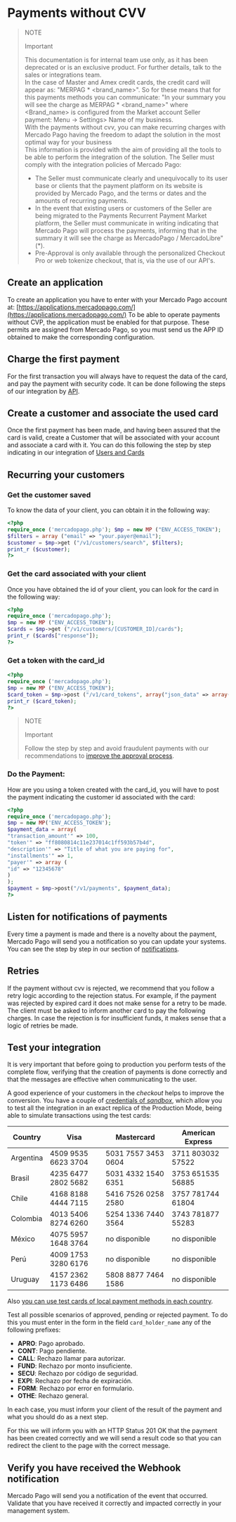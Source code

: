 # Payments without CVV

> NOTE
>
> Important
>
> This documentation is for internal team use only,  as it has been deprecated or is an exclusive product. For further details, talk to the sales or integrations team.
> <br/>
> In the case of Master and Amex credit cards, the credit card will appear as: "MERPAG * <brand_name>". So for these means that for this payments methods you can communicate: "In your summary you will see the charge as MERPAG * <brand_name>" where <Brand_name> is configured from the Market account Seller payment: Menu -> Settings> Name of my business.
> <br/>
> With the payments without cvv, you can make recurring charges with Mercado Pago having the freedom to adapt the solution in the most optimal way for your business
> <br/>
> This information is provided with the aim of providing all the tools to be able to perform the integration of the solution. The Seller must comply with the integration policies of Mercado Pago:
> <br/>
> - The Seller must communicate clearly and unequivocally to its user base or clients that the payment platform on its website is provided by Mercado Pago, and the terms or dates and the amounts of recurring payments.
> - In the event that existing users or customers of the Seller are being migrated to the Payments Recurrent Payment Market platform, the Seller must communicate in writing indicating that Mercado Pago will process the payments, informing that in the summary it will see the charge as MercadoPago / MercadoLibre" (*).
> - Pre-Approval is only available through the personalized Checkout Pro or web tokenize checkout, that is, via the use of our API's.
 
## Create an application

To create an application you have to enter with your Mercado Pago account at: [https://applications.mercadopago.com/](https://applications.mercadopago.com/) To be able to operate payments without CVP, the application must be enabled for that purpose. These permits are assigned from Mercado Pago, so you must send us the APP ID obtained to make the corresponding configuration.
 
## Charge the first payment
 
For the first transaction you will always have to request the data of the card, and pay the payment with security code. It can be done following the steps of our integration by [API](/developers/en/guides/checkout-api/receiving-payment-by-card).
 
## Create a customer and associate the used card
 
Once the first payment has been made, and having been assured that the card is valid, create a Customer that will be associated with your account and associate a card with it. You can do this following the step by step indicating in our integration of [Users and Cards](https://www.mercadopago[FAKER][URL][DOMAIN]/developers/en/guides/online-payments/checkout-api/advanced-integration)

## Recurring your customers

### Get the customer saved

To know the data of your client, you can obtain it in the following way:

```php
<?php
require_once ('mercadopago.php'); $mp = new MP ("ENV_ACCESS_TOKEN"); 
$filters = array ("email" => "your.payer@email"); 
$customer = $mp->get ("/v1/customers/search", $filters);
print_r ($customer);
?>
```

### Get the card associated with your client

Once you have obtained the id of your client, you can look for the card in the following way:

```php
<?php
require_once ('mercadopago.php');
$mp = new MP ("ENV_ACCESS_TOKEN");
$cards = $mp->get ("/v1/customers/[CUSTOMER_ID]/cards");
print_r ($cards["response"]);
?>
```

### Get a token with the card_id

```php
<?php
require_once ('mercadopago.php');
$mp = new MP ("ENV_ACCESS_TOKEN");
$card_token = $mp->post ("/v1/card_tokens", array("json_data" => array("card_id" => "cardId" )));
print_r ($card_token);
?>
```

> NOTE
>
> Important
>
> Follow the step by step and avoid fraudulent payments with our recommendations to [improve the approval process](/guides/additional-content/resources/pci-compliant-merchants/receiving-payment-by-card/#bookmark_get_approval_faster_by_submitting_the_device_fingerprint).

### Do the Payment:

How are you using a token created with the card_id, you will have to post the payment indicating the customer id associated with the card:

```php
<?php
require_once ('mercadopago.php');
$mp = new MP('ENV_ACCESS_TOKEN');
$payment_data = array(
"transaction_amount'" => 100,
"token'" => "ff8080814c11e237014c1ff593b57b4d",
"description'" => "Title of what you are paying for",
"installments'" => 1,
"payer'" => array (
"id" => "12345678"
)
);
$payment = $mp->post("/v1/payments", $payment_data);
?>
```

## Listen for notifications of payments

Every time a payment is made and there is a novelty about the payment, Mercado Pago will send you a notification so you can update your systems. You can see the step by step in our section of [notifications](/developers/en/docs/your-integrations/notifications/webhooks).
 
## Retries

If the payment without cvv is rejected, we recommend that you follow a retry logic according to the rejection status. For example, if the payment was rejected by expired card it does not make sense for a retry to be made. The client must be asked to inform another card to pay the following charges. In case the rejection is for insufficient funds, it makes sense that a logic of retries be made.
 
## Test your integration

It is very important that before going to production you perform tests of the complete flow, verifying that the creation of payments is done correctly and that the messages are effective when communicating to the user.

A good experience of your customers in the _checkout_ helps to improve the conversion.
You have a couple of [credentials of _sandbox_](https://www.mercadopago[FAKER][URL][DOMAIN]/settings/account/credentials), which allow you to test all the integration in an exact replica of the Production Mode, being able to simulate transactions using the test cards:

| Country | Visa | Mastercard | American Express |
| --- | --- | --- | --- |
| Argentina | 4509 9535 6623 3704 |5031 7557 3453 0604|3711 803032 57522 |
| Brasil | 4235 6477 2802 5682 |5031 4332 1540 6351|3753 651535 56885 |
| Chile | 4168 8188 4444 7115 |5416 7526 0258 2580|3757 781744 61804 |
| Colombia | 4013 5406 8274 6260 |5254 1336 7440 3564|3743 781877 55283 |
| México | 4075 5957 1648 3764 | no disponible | no disponible |
| Perú | 4009 1753 3280 6176 | no disponible | no disponible |
| Uruguay | 4157 2362 1173 6486 |5808 8877 7464 1586| no disponible |

Also [you can use test cards of local payment methods in each country](/developers/en/docs/your-integrations/test/cards).

Test all possible scenarios of approved, pending or rejected payment. To do this you must enter in the form in the field `card_holder_name` any of the following prefixes:

* **APRO**: Pago aprobado.  
* **CONT**: Pago pendiente.  
* **CALL**: Rechazo llamar para autorizar.  
* **FUND**: Rechazo por monto insuficiente.  
* **SECU**: Rechazo por código de seguridad.  
* **EXPI**: Rechazo por fecha de expiración.
* **FORM**: Rechazo por error en formulario.  
* **OTHE**: Rechazo general.

In each case, you must inform your client of the result of the payment and what you should do as a next step.

For this we will inform you with an HTTP Status 201 OK that the payment has been created correctly and we will send a result code so that you can redirect the client to the page with the correct message.
  
## Verify you have received the Webhook notification
  
Mercado Pago will send you a notification of the event that occurred. Validate that you have received it correctly and impacted correctly in your management system.